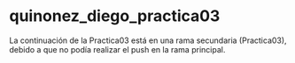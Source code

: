 # quinonez_diego_practica03

La continuación de la Practica03 está en una rama secundaria (Practica03), debido a que no podía realizar el push en la rama principal.
